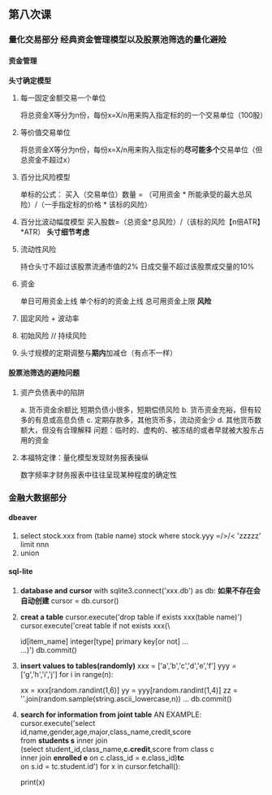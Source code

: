 ## 第八次课 

### 量化交易部分 经典资金管理模型以及股票池筛选的量化避险
#### 资金管理
**头寸确定模型**
1. 每一固定金额交易一个单位
	
	将总资金X等分为n份，每份x=X/n用来购入指定标的的一个交易单位（100股）
2. 等价值交易单位
	
	将总资金X等分为n份，每份x=X/n用来购入指定标的**尽可能多个**交易单位（但总资金不超过x）
3. 百分比风险模型 
	
	单标的公式：
	买入（交易单位）数量 = （可用资金 * 所能承受的最大总风险）/（一手指定标的价格 * 该标的风险）
4. 百分比波动幅度模型
	买入股数=（总资金\*总风险）/（该标的风险【n倍ATR】\*ATR）
**头寸细节考虑**
1. 流动性风险
	
	持仓头寸不超过该股票流通市值的2%
	日成交量不超过该股票成交量的10%
2. 资金
	
	单日可用资金上线
	单个标的的资金上线
	总可用资金上限
**风险**
1. 固定风险 + 波动率
2. 初始风险 // 持续风险
3. 头寸规模的定期调整与**期内**加减仓（有点不一样）

#### 股票池筛选的避险问题
1. 资产负债表中的陷阱

	a. 货币资金余额比 短期负债小很多，短期偿债风险
	b. 货币资金充裕，但有较多的有息或高息负债
	c. 定期存款多，其他货币多，流动资金少
	d. 其他货币数额大，但没有合理解释
	问题：临时的、虚构的、被冻结的或者早就被大股东占用的资金
2. 本福特定律：量化模型发现财务报表操纵
	
	数字频率才财务报表中往往呈现某种程度的确定性
### 金融大数据部分 
#### dbeaver
1. select stock.xxx from (table name) stock where stock.yyy =/>/< 'zzzzz' limit nnn
2. union

#### sql-lite
1. **database and cursor**
	with sqlite3.connect('xxx.db') as db:  **如果不存在会自动创建**
		cursor = db.cursor()
2. **creat a table**
    cursor.execute('drop table if exists xxx(table name)')
    cursor.execute('creat table if not  exists xxx(\

  	id[item_name] integer[type] primary key[or not]
  	...\
  	...)')
  db.commit()
3. **insert values to tables(randomly)**
    xxx = ['a','b','c','d','e','f']
    yyy = ['g','h','i','j']
    for i in range(n):

  	xx = xxx[random.randint(1,6)]
  	yy = yyy[random.randint(1,4)]
  	zz = ''.join(random.sample(string.ascii_lowercase,n))
  	...
  db.commit()
4. **search for information from joint table**
    AN EXAMPLE:
    cursor.execute('select id,name,gender,age,major,class_name,credit,score\
    from **students s** inner join\
    (select student_id,class_name,**c.credit**,score from class c \
    inner join **enrolled e** on c.class_id = e.class_id)**tc**\
    on s.id = tc.student.id')
    for x in cursor.fetchall():

  	print(x)
